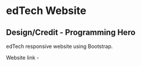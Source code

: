 # edTech Website

## Design/Credit - Programming Hero

edTech responsive website using Bootstrap.

Website link - []()
